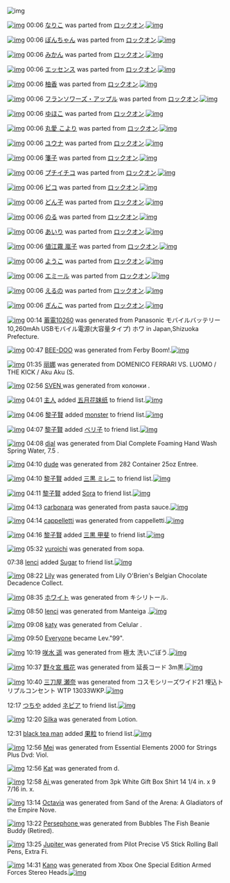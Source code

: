 ![img](http://gdrive-cdn.herokuapp.com/get/0B-nxIpt4DE2TdGhPalFPcFpSY0E/512px-barcode.png)

[![img](http://www.deviantsart.com/1vbnh68.png)](http://www.barcodekanojo.com/kanojo/2705608/%E3%81%AA%E3%82%8A%E3%81%93) 00:06 [なりこ](http://www.barcodekanojo.com/kanojo/2705608/%E3%81%AA%E3%82%8A%E3%81%93) was parted from [ロックオン](http://www.barcodekanojo.com/kanojo/2705608/%E3%81%AA%E3%82%8A%E3%81%93).[![img](http://www.deviantsart.com/2musf1g.jpeg)](http://www.barcodekanojo.com/user/241643/%E3%83%AD%E3%83%83%E3%82%AF%E3%82%AA%E3%83%B3) 

[![img](http://www.deviantsart.com/3368u1r.png)](http://www.barcodekanojo.com/kanojo/2700649/%E3%81%BD%E3%82%93%E3%81%A1%E3%82%83%E3%82%93) 00:06 [ぽんちゃん](http://www.barcodekanojo.com/kanojo/2700649/%E3%81%BD%E3%82%93%E3%81%A1%E3%82%83%E3%82%93) was parted from [ロックオン](http://www.barcodekanojo.com/kanojo/2700649/%E3%81%BD%E3%82%93%E3%81%A1%E3%82%83%E3%82%93).[![img](http://www.deviantsart.com/2musf1g.jpeg)](http://www.barcodekanojo.com/user/241643/%E3%83%AD%E3%83%83%E3%82%AF%E3%82%AA%E3%83%B3) 

[![img](http://www.deviantsart.com/2ndqdav.png)](http://www.barcodekanojo.com/kanojo/32615/%E3%81%BF%E3%81%8B%E3%82%93) 00:06 [みかん](http://www.barcodekanojo.com/kanojo/32615/%E3%81%BF%E3%81%8B%E3%82%93) was parted from [ロックオン](http://www.barcodekanojo.com/kanojo/32615/%E3%81%BF%E3%81%8B%E3%82%93).[![img](http://www.deviantsart.com/2musf1g.jpeg)](http://www.barcodekanojo.com/user/241643/%E3%83%AD%E3%83%83%E3%82%AF%E3%82%AA%E3%83%B3) 

[![img](http://www.deviantsart.com/n74cv8.png)](http://www.barcodekanojo.com/kanojo/36130/%E3%82%A8%E3%83%83%E3%82%BB%E3%83%B3%E3%82%B9) 00:06 [エッセンス](http://www.barcodekanojo.com/kanojo/36130/%E3%82%A8%E3%83%83%E3%82%BB%E3%83%B3%E3%82%B9) was parted from [ロックオン](http://www.barcodekanojo.com/kanojo/36130/%E3%82%A8%E3%83%83%E3%82%BB%E3%83%B3%E3%82%B9).[![img](http://www.deviantsart.com/2musf1g.jpeg)](http://www.barcodekanojo.com/user/241643/%E3%83%AD%E3%83%83%E3%82%AF%E3%82%AA%E3%83%B3) 

[![img](http://www.deviantsart.com/1jumqhv.png)](http://www.barcodekanojo.com/kanojo/36548/%E6%9F%9A%E9%A6%99) 00:06 [柚香](http://www.barcodekanojo.com/kanojo/36548/%E6%9F%9A%E9%A6%99) was parted from [ロックオン](http://www.barcodekanojo.com/kanojo/36548/%E6%9F%9A%E9%A6%99).[![img](http://www.deviantsart.com/2musf1g.jpeg)](http://www.barcodekanojo.com/user/241643/%E3%83%AD%E3%83%83%E3%82%AF%E3%82%AA%E3%83%B3) 

[![img](http://www.deviantsart.com/1aqqoj7.png)](http://www.barcodekanojo.com/kanojo/765082/%E3%83%95%E3%83%A9%E3%83%B3%E3%82%BD%E3%83%AF%E3%83%BC%E3%82%BA%E3%83%BB%E3%82%A2%E3%83%83%E3%83%97%E3%83%AB) 00:06 [フランソワーズ・アップル](http://www.barcodekanojo.com/kanojo/765082/%E3%83%95%E3%83%A9%E3%83%B3%E3%82%BD%E3%83%AF%E3%83%BC%E3%82%BA%E3%83%BB%E3%82%A2%E3%83%83%E3%83%97%E3%83%AB) was parted from [ロックオン](http://www.barcodekanojo.com/kanojo/765082/%E3%83%95%E3%83%A9%E3%83%B3%E3%82%BD%E3%83%AF%E3%83%BC%E3%82%BA%E3%83%BB%E3%82%A2%E3%83%83%E3%83%97%E3%83%AB).[![img](http://www.deviantsart.com/2musf1g.jpeg)](http://www.barcodekanojo.com/user/241643/%E3%83%AD%E3%83%83%E3%82%AF%E3%82%AA%E3%83%B3) 

[![img](http://www.deviantsart.com/2832jn7.png)](http://www.barcodekanojo.com/kanojo/1100444/%E3%82%86%E3%81%BB%E3%81%93) 00:06 [ゆほこ](http://www.barcodekanojo.com/kanojo/1100444/%E3%82%86%E3%81%BB%E3%81%93) was parted from [ロックオン](http://www.barcodekanojo.com/kanojo/1100444/%E3%82%86%E3%81%BB%E3%81%93).[![img](http://www.deviantsart.com/2musf1g.jpeg)](http://www.barcodekanojo.com/user/241643/%E3%83%AD%E3%83%83%E3%82%AF%E3%82%AA%E3%83%B3) 

[![img](http://www.deviantsart.com/24dvelm.png)](http://www.barcodekanojo.com/kanojo/1290579/%E4%B8%B8%E6%84%9B%20%E3%81%93%E3%82%88%E3%82%8A) 00:06 [丸愛 こより](http://www.barcodekanojo.com/kanojo/1290579/%E4%B8%B8%E6%84%9B%20%E3%81%93%E3%82%88%E3%82%8A) was parted from [ロックオン](http://www.barcodekanojo.com/kanojo/1290579/%E4%B8%B8%E6%84%9B%20%E3%81%93%E3%82%88%E3%82%8A).[![img](http://www.deviantsart.com/2musf1g.jpeg)](http://www.barcodekanojo.com/user/241643/%E3%83%AD%E3%83%83%E3%82%AF%E3%82%AA%E3%83%B3) 

[![img](http://www.deviantsart.com/10rukcs.png)](http://www.barcodekanojo.com/kanojo/1365160/%E3%83%A6%E3%82%A6%E3%83%8A) 00:06 [ユウナ](http://www.barcodekanojo.com/kanojo/1365160/%E3%83%A6%E3%82%A6%E3%83%8A) was parted from [ロックオン](http://www.barcodekanojo.com/kanojo/1365160/%E3%83%A6%E3%82%A6%E3%83%8A).[![img](http://www.deviantsart.com/2musf1g.jpeg)](http://www.barcodekanojo.com/user/241643/%E3%83%AD%E3%83%83%E3%82%AF%E3%82%AA%E3%83%B3) 

[![img](http://www.deviantsart.com/3bolf6p.png)](http://www.barcodekanojo.com/kanojo/1357720/%E7%AE%8B%E5%AD%90) 00:06 [箋子](http://www.barcodekanojo.com/kanojo/1357720/%E7%AE%8B%E5%AD%90) was parted from [ロックオン](http://www.barcodekanojo.com/kanojo/1357720/%E7%AE%8B%E5%AD%90).[![img](http://www.deviantsart.com/2musf1g.jpeg)](http://www.barcodekanojo.com/user/241643/%E3%83%AD%E3%83%83%E3%82%AF%E3%82%AA%E3%83%B3) 

[![img](http://www.deviantsart.com/e5la9o.png)](http://www.barcodekanojo.com/kanojo/337918/%E3%83%97%E3%83%81%E3%82%A4%E3%83%81%E3%82%B3) 00:06 [プチイチコ](http://www.barcodekanojo.com/kanojo/337918/%E3%83%97%E3%83%81%E3%82%A4%E3%83%81%E3%82%B3) was parted from [ロックオン](http://www.barcodekanojo.com/kanojo/337918/%E3%83%97%E3%83%81%E3%82%A4%E3%83%81%E3%82%B3).[![img](http://www.deviantsart.com/2musf1g.jpeg)](http://www.barcodekanojo.com/user/241643/%E3%83%AD%E3%83%83%E3%82%AF%E3%82%AA%E3%83%B3) 

[![img](http://www.deviantsart.com/3f08l9q.png)](http://www.barcodekanojo.com/kanojo/301498/%E3%83%94%E3%82%B3) 00:06 [ピコ](http://www.barcodekanojo.com/kanojo/301498/%E3%83%94%E3%82%B3) was parted from [ロックオン](http://www.barcodekanojo.com/kanojo/301498/%E3%83%94%E3%82%B3).[![img](http://www.deviantsart.com/2musf1g.jpeg)](http://www.barcodekanojo.com/user/241643/%E3%83%AD%E3%83%83%E3%82%AF%E3%82%AA%E3%83%B3) 

[![img](http://www.deviantsart.com/2tdlq9d.png)](http://www.barcodekanojo.com/kanojo/220515/%E3%81%A9%E3%82%93%E5%AD%90) 00:06 [どん子](http://www.barcodekanojo.com/kanojo/220515/%E3%81%A9%E3%82%93%E5%AD%90) was parted from [ロックオン](http://www.barcodekanojo.com/kanojo/220515/%E3%81%A9%E3%82%93%E5%AD%90).[![img](http://www.deviantsart.com/2musf1g.jpeg)](http://www.barcodekanojo.com/user/241643/%E3%83%AD%E3%83%83%E3%82%AF%E3%82%AA%E3%83%B3) 

[![img](http://www.deviantsart.com/3i57pbq.png)](http://www.barcodekanojo.com/kanojo/218849/%E3%81%AE%E3%82%8B) 00:06 [のる](http://www.barcodekanojo.com/kanojo/218849/%E3%81%AE%E3%82%8B) was parted from [ロックオン](http://www.barcodekanojo.com/kanojo/218849/%E3%81%AE%E3%82%8B).[![img](http://www.deviantsart.com/2musf1g.jpeg)](http://www.barcodekanojo.com/user/241643/%E3%83%AD%E3%83%83%E3%82%AF%E3%82%AA%E3%83%B3) 

[![img](http://www.deviantsart.com/29g8r77.png)](http://www.barcodekanojo.com/kanojo/35532/%E3%81%82%E3%81%84%E3%82%8A) 00:06 [あいり](http://www.barcodekanojo.com/kanojo/35532/%E3%81%82%E3%81%84%E3%82%8A) was parted from [ロックオン](http://www.barcodekanojo.com/kanojo/35532/%E3%81%82%E3%81%84%E3%82%8A).[![img](http://www.deviantsart.com/2musf1g.jpeg)](http://www.barcodekanojo.com/user/241643/%E3%83%AD%E3%83%83%E3%82%AF%E3%82%AA%E3%83%B3) 

[![img](http://www.deviantsart.com/1f1hiol.png)](http://www.barcodekanojo.com/kanojo/216486/%E5%80%A4%E6%B1%9F%E9%9C%A7%20%E5%B5%90%E5%AD%90) 00:06 [値江霧 嵐子](http://www.barcodekanojo.com/kanojo/216486/%E5%80%A4%E6%B1%9F%E9%9C%A7%20%E5%B5%90%E5%AD%90) was parted from [ロックオン](http://www.barcodekanojo.com/kanojo/216486/%E5%80%A4%E6%B1%9F%E9%9C%A7%20%E5%B5%90%E5%AD%90).[![img](http://www.deviantsart.com/2musf1g.jpeg)](http://www.barcodekanojo.com/user/241643/%E3%83%AD%E3%83%83%E3%82%AF%E3%82%AA%E3%83%B3) 

[![img](http://www.deviantsart.com/3i34q95.png)](http://www.barcodekanojo.com/kanojo/2721779/%E3%82%88%E3%81%86%E3%81%93) 00:06 [ようこ](http://www.barcodekanojo.com/kanojo/2721779/%E3%82%88%E3%81%86%E3%81%93) was parted from [ロックオン](http://www.barcodekanojo.com/kanojo/2721779/%E3%82%88%E3%81%86%E3%81%93).[![img](http://www.deviantsart.com/2musf1g.jpeg)](http://www.barcodekanojo.com/user/241643/%E3%83%AD%E3%83%83%E3%82%AF%E3%82%AA%E3%83%B3) 

[![img](http://www.deviantsart.com/2kj602g.png)](http://www.barcodekanojo.com/kanojo/2714380/%E3%82%A8%E3%83%9F%E3%83%BC%E3%83%AB) 00:06 [エミール](http://www.barcodekanojo.com/kanojo/2714380/%E3%82%A8%E3%83%9F%E3%83%BC%E3%83%AB) was parted from [ロックオン](http://www.barcodekanojo.com/kanojo/2714380/%E3%82%A8%E3%83%9F%E3%83%BC%E3%83%AB).[![img](http://www.deviantsart.com/2musf1g.jpeg)](http://www.barcodekanojo.com/user/241643/%E3%83%AD%E3%83%83%E3%82%AF%E3%82%AA%E3%83%B3) 

[![img](http://www.deviantsart.com/14ds7v9.png)](http://www.barcodekanojo.com/kanojo/2714366/%E3%81%88%E3%82%8B%E3%81%AE) 00:06 [えるの](http://www.barcodekanojo.com/kanojo/2714366/%E3%81%88%E3%82%8B%E3%81%AE) was parted from [ロックオン](http://www.barcodekanojo.com/kanojo/2714366/%E3%81%88%E3%82%8B%E3%81%AE).[![img](http://www.deviantsart.com/2musf1g.jpeg)](http://www.barcodekanojo.com/user/241643/%E3%83%AD%E3%83%83%E3%82%AF%E3%82%AA%E3%83%B3) 

[![img](http://www.deviantsart.com/3o3rnq3.png)](http://www.barcodekanojo.com/kanojo/2721775/%E3%81%8E%E3%82%93%E3%81%93) 00:06 [ぎんこ](http://www.barcodekanojo.com/kanojo/2721775/%E3%81%8E%E3%82%93%E3%81%93) was parted from [ロックオン](http://www.barcodekanojo.com/kanojo/2721775/%E3%81%8E%E3%82%93%E3%81%93).[![img](http://www.deviantsart.com/2musf1g.jpeg)](http://www.barcodekanojo.com/user/241643/%E3%83%AD%E3%83%83%E3%82%AF%E3%82%AA%E3%83%B3) 

[![img](http://www.deviantsart.com/2u9cqi6.png)](http://www.barcodekanojo.com/kanojo/3191561/%E8%93%84%E9%9B%BB10260) 00:14 [蓄電10260](http://www.barcodekanojo.com/kanojo/3191561/%E8%93%84%E9%9B%BB10260) was generated from Panasonic モバイルバッテリー 10,260mAh USBモバイル電源(大容量タイプ) ホワ in Japan,Shizuoka Prefecture.

[![img](http://www.deviantsart.com/2i0672g.png)](http://www.barcodekanojo.com/kanojo/3191562/BEE-DOO) 00:47 [BEE-DOO](http://www.barcodekanojo.com/kanojo/3191562/BEE-DOO) was generated from Ferby Boom!.[![img](http://www.deviantsart.com/1h1s9mi.jpeg)](http://www.barcodekanojo.com/product_images/barcode/6016036/1420991191/Ferby%20Boom%21.jpg) 

[![img](http://www.deviantsart.com/n0csi4.png)](http://www.barcodekanojo.com/kanojo/3191563/%E4%B8%BD%E5%A8%9C) 01:35 [丽娜](http://www.barcodekanojo.com/kanojo/3191563/%E4%B8%BD%E5%A8%9C) was generated from DOMENICO FERRARI VS. LUOMO / THE KICK / Aku Aku (S.

[![img](http://www.deviantsart.com/2o0usag.png)](http://www.barcodekanojo.com/kanojo/3191564/SVEN%20) 02:56 [SVEN ](http://www.barcodekanojo.com/kanojo/3191564/SVEN%20) was generated from колонки .

[![img](http://www.deviantsart.com/12mqoes.jpeg)](http://www.barcodekanojo.com/user/499640/%E4%B8%BB%E4%BA%BA) 04:01 [主人](http://www.barcodekanojo.com/user/499640/%E4%B8%BB%E4%BA%BA) added [五月花妹纸](http://www.barcodekanojo.com/kanojo/2526042/%E4%BA%94%E6%9C%88%E8%8A%B1%E5%A6%B9%E7%BA%B8) to friend list.[![img](http://www.deviantsart.com/3n7u1ci.png)](http://www.barcodekanojo.com/kanojo/2526042/%E4%BA%94%E6%9C%88%E8%8A%B1%E5%A6%B9%E7%BA%B8) 

[![img](http://www.deviantsart.com/22p5puj.jpeg)](http://www.barcodekanojo.com/user/234377/%E9%BB%8E%E5%AD%90%E8%B3%A2) 04:06 [黎子賢](http://www.barcodekanojo.com/user/234377/%E9%BB%8E%E5%AD%90%E8%B3%A2) added [monster](http://www.barcodekanojo.com/kanojo/2754149/monster) to friend list.[![img](http://www.deviantsart.com/osvkfe.png)](http://www.barcodekanojo.com/kanojo/2754149/monster) 

[![img](http://www.deviantsart.com/22p5puj.jpeg)](http://www.barcodekanojo.com/user/234377/%E9%BB%8E%E5%AD%90%E8%B3%A2) 04:07 [黎子賢](http://www.barcodekanojo.com/user/234377/%E9%BB%8E%E5%AD%90%E8%B3%A2) added [ベリ子](http://www.barcodekanojo.com/kanojo/2394630/%E3%83%99%E3%83%AA%E5%AD%90) to friend list.[![img](http://www.deviantsart.com/2ecugsl.png)](http://www.barcodekanojo.com/kanojo/2394630/%E3%83%99%E3%83%AA%E5%AD%90) 

[![img](http://www.deviantsart.com/o6c37j.png)](http://www.barcodekanojo.com/kanojo/3191565/dial) 04:08 [dial](http://www.barcodekanojo.com/kanojo/3191565/dial) was generated from Dial Complete Foaming Hand Wash Spring Water, 7.5 .

[![img](http://www.deviantsart.com/28sf3u5.png)](http://www.barcodekanojo.com/kanojo/3191566/dude) 04:10 [dude](http://www.barcodekanojo.com/kanojo/3191566/dude) was generated from 282 Container 25oz Entree.

[![img](http://www.deviantsart.com/22p5puj.jpeg)](http://www.barcodekanojo.com/user/234377/%E9%BB%8E%E5%AD%90%E8%B3%A2) 04:10 [黎子賢](http://www.barcodekanojo.com/user/234377/%E9%BB%8E%E5%AD%90%E8%B3%A2) added [三黒 ミレニ](http://www.barcodekanojo.com/kanojo/2815564/%E4%B8%89%E9%BB%92%20%E3%83%9F%E3%83%AC%E3%83%8B) to friend list.[![img](http://www.deviantsart.com/13j2p3v.png)](http://www.barcodekanojo.com/kanojo/2815564/%E4%B8%89%E9%BB%92%20%E3%83%9F%E3%83%AC%E3%83%8B) 

[![img](http://www.deviantsart.com/22p5puj.jpeg)](http://www.barcodekanojo.com/user/234377/%E9%BB%8E%E5%AD%90%E8%B3%A2) 04:11 [黎子賢](http://www.barcodekanojo.com/user/234377/%E9%BB%8E%E5%AD%90%E8%B3%A2) added [Sora](http://www.barcodekanojo.com/kanojo/2794040/Sora) to friend list.[![img](http://www.deviantsart.com/h24nte.png)](http://www.barcodekanojo.com/kanojo/2794040/Sora) 

[![img](http://www.deviantsart.com/1ktk3mc.png)](http://www.barcodekanojo.com/kanojo/3191567/carbonara) 04:13 [carbonara](http://www.barcodekanojo.com/kanojo/3191567/carbonara) was generated from pasta sauce.[![img](http://www.deviantsart.com/11bi8e8.jpeg)](http://www.barcodekanojo.com/product_images/barcode/6016046/1421003536/50x50xpasta,P20sauce.jpg,qw=88,ah=88.pagespeed.ic.A3GFi-XkWu.jpg) 

[![img](http://www.deviantsart.com/3f0eaag.png)](http://www.barcodekanojo.com/kanojo/3191568/cappelletti) 04:14 [cappelletti](http://www.barcodekanojo.com/kanojo/3191568/cappelletti) was generated from cappelletti.[![img](http://www.deviantsart.com/1e7d332.jpeg)](http://www.barcodekanojo.com/product_images/barcode/6016047/1421003661/cappelletti.jpg) 

[![img](http://www.deviantsart.com/22p5puj.jpeg)](http://www.barcodekanojo.com/user/234377/%E9%BB%8E%E5%AD%90%E8%B3%A2) 04:16 [黎子賢](http://www.barcodekanojo.com/user/234377/%E9%BB%8E%E5%AD%90%E8%B3%A2) added [三黒 甲斐](http://www.barcodekanojo.com/kanojo/2815563/%E4%B8%89%E9%BB%92%20%E7%94%B2%E6%96%90) to friend list.[![img](http://www.deviantsart.com/36uup6h.png)](http://www.barcodekanojo.com/kanojo/2815563/%E4%B8%89%E9%BB%92%20%E7%94%B2%E6%96%90) 

[![img](http://www.deviantsart.com/ad3jmh.png)](http://www.barcodekanojo.com/kanojo/3191569/yuroichi) 05:32 [yuroichi](http://www.barcodekanojo.com/kanojo/3191569/yuroichi) was generated from sopa.

07:38 [lenci](http://www.barcodekanojo.com/user/499642/lenci) added [Sugar](http://www.barcodekanojo.com/kanojo/2411314/Sugar) to friend list.[![img](http://www.deviantsart.com/1h6r25e.png)](http://www.barcodekanojo.com/kanojo/2411314/Sugar) 

[![img](http://www.deviantsart.com/13evri2.png)](http://www.barcodekanojo.com/kanojo/3191570/Lily) 08:22 [Lily](http://www.barcodekanojo.com/kanojo/3191570/Lily) was generated from Lily O'Brien's Belgian Chocolate Decadence Collect.

[![img](http://www.deviantsart.com/3jrb99f.png)](http://www.barcodekanojo.com/kanojo/3191571/%E3%83%9B%E3%83%AF%E3%82%A4%E3%83%88) 08:35 [ホワイト](http://www.barcodekanojo.com/kanojo/3191571/%E3%83%9B%E3%83%AF%E3%82%A4%E3%83%88) was generated from キシリトール.

[![img](http://www.deviantsart.com/2hk2epi.png)](http://www.barcodekanojo.com/kanojo/3191572/lenci) 08:50 [lenci](http://www.barcodekanojo.com/kanojo/3191572/lenci) was generated from Manteiga .[![img](http://www.deviantsart.com/3t1m159.jpeg)](http://www.barcodekanojo.com/product_images/barcode/6016053/1421020174/50x50xManteiga,P20.jpg,qw=88,ah=88.pagespeed.ic.DNK5g1lS9M.jpg) 

[![img](http://www.deviantsart.com/2mcqskc.png)](http://www.barcodekanojo.com/kanojo/3191573/katy) 09:08 [katy](http://www.barcodekanojo.com/kanojo/3191573/katy) was generated from  Celular .

[![img](http://www.deviantsart.com/3cp16cr.jpeg)](http://www.barcodekanojo.com/user/229080/Everyone) 09:50 [Everyone](http://www.barcodekanojo.com/user/229080/Everyone) became Lev."99".

[![img](http://www.deviantsart.com/3pmps90.png)](http://www.barcodekanojo.com/kanojo/3191574/%E5%92%B2%E6%B0%B4%20%E9%81%A5) 10:19 [咲水 遥](http://www.barcodekanojo.com/kanojo/3191574/%E5%92%B2%E6%B0%B4%20%E9%81%A5) was generated from 極太 洗いごぼう.[![img](http://www.deviantsart.com/17geq5l.jpeg)](http://www.barcodekanojo.com/product_images/barcode/6016055/1421025514/50x50x,PE6,PA5,PB5,PE5,PA4,PAA,P20,PE6,PB4,P97,PE3,P81,P84,PE3,P81,P94,PE3,P81,PBC,PE3,P81,P86.jpg,qw=88,ah=88.pagespeed.ic.7l7ZFkc8R1.jpg) 

[![img](http://www.deviantsart.com/2qav6bg.png)](http://www.barcodekanojo.com/kanojo/3191575/%E9%87%8E%E3%80%85%E5%AE%AE%20%E6%A5%93%E8%8A%B1) 10:37 [野々宮 楓花](http://www.barcodekanojo.com/kanojo/3191575/%E9%87%8E%E3%80%85%E5%AE%AE%20%E6%A5%93%E8%8A%B1) was generated from 延長コード 3m黒.[![img](http://www.deviantsart.com/1mb99tc.jpeg)](http://www.barcodekanojo.com/product_images/barcode/6016056/1421026590/%E5%BB%B6%E9%95%B7%E3%82%B3%E3%83%BC%E3%83%89%203m%E9%BB%92.jpg) 

[![img](http://www.deviantsart.com/1rj64j2.png)](http://www.barcodekanojo.com/kanojo/3191576/%E4%B8%89%E5%88%80%E5%B1%8B%20%E7%80%AC%E5%A5%88) 10:40 [三刀屋 瀬奈](http://www.barcodekanojo.com/kanojo/3191576/%E4%B8%89%E5%88%80%E5%B1%8B%20%E7%80%AC%E5%A5%88) was generated from コスモシリーズワイド21 埋込トリプルコンセント WTP 13033WKP.[![img](http://www.deviantsart.com/rus10q.jpeg)](http://www.barcodekanojo.com/product_images/barcode/6016057/1421026805/50x50x,PE3,P82,PB3,PE3,P82,PB9,PE3,P83,PA2,PE3,P82,PB7,PE3,P83,PAA,PE3,P83,PBC,PE3,P82,PBA,PE3,P83,PAF,PE3,P82,PA4,PE3,P83,P8921,P20,PE5,P9F,P8B,PE8,PBE,PBC,PE3,P83,P88,PE3,P83,PAA,PE3,P83,P97,PE3,P83,PAB,PE3,P82,PB3,PE3,P83,PB3,PE3,P82,PBB,PE3,P83,PB3,PE3,P83,P88,P20WTP,P2013033WKP.jpg,qw=88,ah=88.pagespeed.ic.J0S8k43rYp.jpg) 

12:17 [つちや](http://www.barcodekanojo.com/user/482256/%E3%81%A4%E3%81%A1%E3%82%84) added [ネピア](http://www.barcodekanojo.com/kanojo/2390991/%E3%83%8D%E3%83%94%E3%82%A2) to friend list.[![img](http://www.deviantsart.com/3o11ufq.png)](http://www.barcodekanojo.com/kanojo/2390991/%E3%83%8D%E3%83%94%E3%82%A2) 

[![img](http://www.deviantsart.com/3uralp5.png)](http://www.barcodekanojo.com/kanojo/3191577/Silka) 12:20 [Silka](http://www.barcodekanojo.com/kanojo/3191577/Silka) was generated from Lotion.

12:31 [black tea man](http://www.barcodekanojo.com/user/499646/black%20tea%20man) added [果粒](http://www.barcodekanojo.com/kanojo/2397672/%E6%9E%9C%E7%B2%92) to friend list.[![img](http://www.deviantsart.com/19ru6f4.png)](http://www.barcodekanojo.com/kanojo/2397672/%E6%9E%9C%E7%B2%92) 

[![img](http://www.deviantsart.com/ki7efv.png)](http://www.barcodekanojo.com/kanojo/3191578/Mei) 12:56 [Mei](http://www.barcodekanojo.com/kanojo/3191578/Mei) was generated from Essential Elements 2000 for Strings Plus Dvd: Viol.

[![img](http://www.deviantsart.com/1epaf0k.png)](http://www.barcodekanojo.com/kanojo/3191579/Kat) 12:56 [Kat](http://www.barcodekanojo.com/kanojo/3191579/Kat) was generated from d.

[![img](http://www.deviantsart.com/q07iqc.png)](http://www.barcodekanojo.com/kanojo/3191580/Ai%20) 12:58 [Ai ](http://www.barcodekanojo.com/kanojo/3191580/Ai%20) was generated from 3pk White Gift Box Shirt 14 1/4 in. x 9 7/16 in. x.

[![img](http://www.deviantsart.com/38sgi9q.png)](http://www.barcodekanojo.com/kanojo/3191581/Octavia) 13:14 [Octavia](http://www.barcodekanojo.com/kanojo/3191581/Octavia) was generated from Sand of the Arena: A Gladiators of the Empire Nove.

[![img](http://www.deviantsart.com/3ukkh1g.png)](http://www.barcodekanojo.com/kanojo/3191582/Persephone%20) 13:22 [Persephone ](http://www.barcodekanojo.com/kanojo/3191582/Persephone%20) was generated from Bubbles The Fish Beanie Buddy (Retired).

[![img](http://www.deviantsart.com/2642g4a.png)](http://www.barcodekanojo.com/kanojo/3191583/Jupiter%20) 13:25 [Jupiter ](http://www.barcodekanojo.com/kanojo/3191583/Jupiter%20) was generated from Pilot Precise V5 Stick Rolling Ball Pens, Extra Fi.

[![img](http://www.deviantsart.com/169e56l.png)](http://www.barcodekanojo.com/kanojo/3191584/Kano) 14:31 [Kano](http://www.barcodekanojo.com/kanojo/3191584/Kano) was generated from Xbox One Special Edition Armed Forces Stereo Heads.[![img](http://www.deviantsart.com/2heqck.jpeg)](http://www.barcodekanojo.com/product_images/barcode/6016067/1421040662/Xbox%20One%20Special%20Edition%20Armed%20Forces%20Stereo%20Heads.jpg) 

